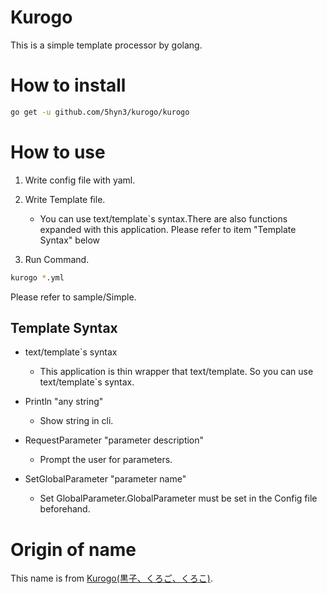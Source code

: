 # Kurogo
This is a simple template processor by golang.

# How to install
```bash
go get -u github.com/5hyn3/kurogo/kurogo
```


# How to use

1. Write config file with yaml.

2. Write Template file.
    - You can use text/template`s syntax.There are also functions expanded with this application.
Please refer to item "Template Syntax" below

3. Run Command.
```bash
kurogo *.yml
```

Please refer to sample/Simple.

## Template Syntax
- text/template`s syntax
  - This application is thin wrapper that text/template. So you can use text/template`s syntax.

- Println "any string"
  - Show string in cli.

- RequestParameter "parameter description"
  - Prompt the user for parameters.

- SetGlobalParameter "parameter name"
  - Set GlobalParameter.GlobalParameter must be set in the Config file beforehand.

# Origin of name
This name is from [Kurogo(黒子、くろご、くろこ)](https://en.wikipedia.org/wiki/Kurogo).
